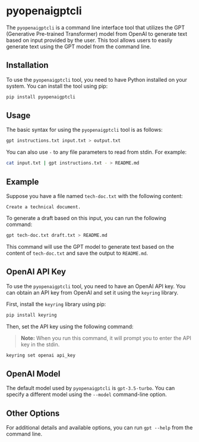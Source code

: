 # pyopenaigptcli

The `pyopenaigptcli` is a command line interface tool that utilizes the GPT (Generative Pre-trained Transformer) model from OpenAI to generate text based on input provided by the user. This tool allows users to easily generate text using the GPT model from the command line.

## Installation

To use the `pyopenaigptcli` tool, you need to have Python installed on your system. You can install the tool using pip:

```bash
pip install pyopenaigptcli
```

## Usage

The basic syntax for using the `pyopenaigptcli` tool is as follows:

```bash
gpt instructions.txt input.txt > output.txt
```

You can also use `-` to any file parameters to read from stdin. For example:

```bash
cat input.txt | gpt instructions.txt - > README.md
```

## Example

Suppose you have a file named `tech-doc.txt` with the following content:

```
Create a technical document.
```

To generate a draft based on this input, you can run the following command:

```bash
gpt tech-doc.txt draft.txt > README.md
```

This command will use the GPT model to generate text based on the content of `tech-doc.txt` and save the output to `README.md`.

## OpenAI API Key

To use the `pyopenaigptcli` tool, you need to have an OpenAI API key. You can obtain an API key from OpenAI and set it using the `keyring` library. 

First, install the `keyring` library using pip:

```bash
pip install keyring
```

Then, set the API key using the following command:

> **Note:** When you run this command, it will prompt you to enter the API key in the stdin.

```bash
keyring set openai api_key
```

## OpenAI Model

The default model used by `pyopenaigptcli` is `gpt-3.5-turbo`. You can specify a different model using the `--model` command-line option.

## Other Options

For additional details and available options, you can run `gpt --help` from the command line.
